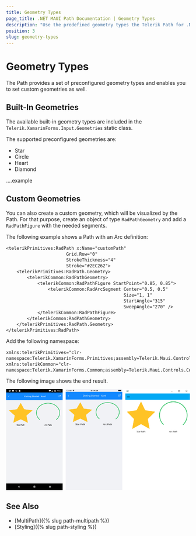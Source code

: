 ```yaml
---
title: Geometry Types
page_title: .NET MAUI Path Documentation | Geometry Types
description: "Use the predefined geometry types the Telerik Path for .NET MAUI supports and create your custom shapes for the control to visualize."
position: 3
slug: geometry-types
---
```


# Geometry Types

The Path provides a set of preconfigured geometry types and enables you to set custom geometries as well.

## Built-In Geometries

The available built-in geometry types are included in the `Telerik.XamarinForms.Input.Geometries` static class.

The supported preconfigured geometries are:

* Star
* Circle
* Heart
* Diamond

....example

## Custom Geometries

You can also create a custom geometry, which will be visualized by the Path. For that purpose, create an object of type `RadPathGeometry` and add a `RadPathFigure` with the needed segments.

The following example shows a Path with an Arc definition:

```XAML
<telerikPrimitives:RadPath x:Name="customPath"
                       Grid.Row="0"
                       StrokeThickness="4"
                       Stroke="#2EC262">
    <telerikPrimitives:RadPath.Geometry>
        <telerikCommon:RadPathGeometry>
            <telerikCommon:RadPathFigure StartPoint="0.85, 0.85">
                <telerikCommon:RadArcSegment Center="0.5, 0.5"
                                             Size="1, 1"
                                             StartAngle="315"
                                             SweepAngle="270" />
            </telerikCommon:RadPathFigure>
        </telerikCommon:RadPathGeometry>
    </telerikPrimitives:RadPath.Geometry>
</telerikPrimitives:RadPath>
```

Add the following namespace:

```XAML
xmlns:telerikPrimitives="clr-namespace:Telerik.XamarinForms.Primitives;assembly=Telerik.Maui.Controls.Compatibility"
xmlns:telerikCommon="clr-namespace:Telerik.XamarinForms.Common;assembly=Telerik.Maui.Controls.Compatibility"
```


The following image shows the end result.

![RadPath Figures](images/custom_default_paths.png)

## See Also

- [MultiPath]({% slug path-multipath %})
- [Styling]({% slug path-styling %})
